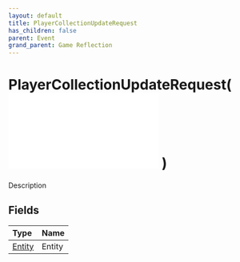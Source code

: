 ```yaml
---
layout: default
title: PlayerCollectionUpdateRequest
has_children: false
parent: Event
grand_parent: Game Reflection
---
```

# PlayerCollectionUpdateRequest( ![ EntityEventBase ](/game-reflection/events/entity_event_base.md) )
Description 

## Fields
| Type | Name |
|:-------------|:--------------|
| [Entity](/game-reflection/classes/entity.md) | Entity |

